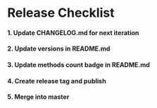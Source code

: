 # Release Checklist

#### 1. Update CHANGELOG.md for next iteration
#### 2. Update versions in README.md
#### 3. Update methods count badge in README.md
#### 4. Create release tag and publish
#### 5. Merge into master